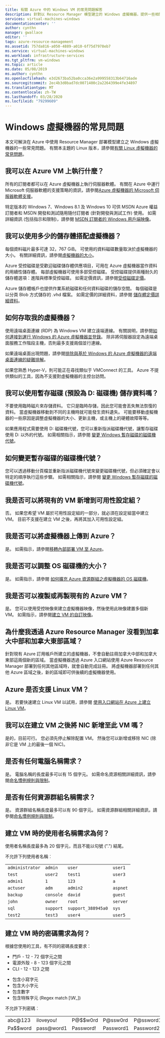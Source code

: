 ```yaml
---
title: 有關 Azure 中的 Windows VM 的常見問題解答
description: 針對以 Resource Manager 模型建立的 Windows 虛擬機器，提供一些相關常見問題的解答。
services: virtual-machines-windows
documentationcenter: ''
author: cynthn
manager: gwallace
editor: ''
tags: azure-resource-management
ms.assetid: 757da816-a050-4889-a010-6f75d7978eb7
ms.service: virtual-machines-windows
ms.workload: infrastructure-services
ms.tgt_pltfrm: vm-windows
ms.topic: article
ms.date: 05/08/2019
ms.author: cynthn
ms.openlocfilehash: e3d2673ba52ba0cca36e2a999558313b64716ade
ms.sourcegitcommit: 2ec4b3d0bad7dc0071400c2a2264399e4fe34897
ms.translationtype: MT
ms.contentlocale: zh-TW
ms.lasthandoff: 03/28/2020
ms.locfileid: "79299609"
---
```

# <a name="frequently-asked-question-about-windows-virtual-machines"></a>Windows 虛擬機器的常見問題
本文可解決在 Azure 中使用 Resource Manager 部署模型建立之 Windows 虛擬機器的一些常見問題。 有關本主題的 Linux 版本，請參閱[有關 Linux 虛擬機器的常見問題](../linux/faq.md?toc=%2fazure%2fvirtual-machines%2flinux%2ftoc.json)。

## <a name="what-can-i-run-on-an-azure-vm"></a>我可以在 Azure VM 上執行什麼？
所有的訂閱者都可以在 Azure 虛擬機器上執行伺服器軟體。 有關在 Azure 中運行 Microsoft 伺服器軟體的支援策略的資訊，請參閱[Azure 虛擬機器的 Microsoft 伺服器軟體支援](https://support.microsoft.com/kb/2721672)。

特定版本的 Windows 7、Windows 8.1 及 Windows 10 可供 MSDN Azure 權益訂閱者和 MSDN 開發和測試隨用隨付訂閱者 (針對開發與測試工作) 使用。 如需詳細資訊 (包括指示和限制)，請參閱 [MSDN 訂閱者的 Windows 用戶端映像](https://azure.microsoft.com/blog/2014/05/29/windows-client-images-on-azure/)。 

## <a name="how-much-storage-can-i-use-with-a-virtual-machine"></a>我可以使用多少的儲存體搭配虛擬機器？
每個資料磁片最多可達 32，767 GiB。 可使用的資料磁碟數量取決於虛擬機器的大小。 有關詳細資訊，請參閱[虛擬機器的大小](sizes.md?toc=%2fazure%2fvirtual-machines%2fwindows%2ftoc.json)。

Azure 受控磁碟是受歡迎磁碟儲存體供應項目，可用在 Azure 虛擬機器當作資料的用續性儲存體。 每部虛擬機器可使用多部受控磁碟。 受控磁碟提供兩種耐久的儲存體選項：進階與標準受控磁碟。 如需定價資訊，請參閱[受控磁碟定價](https://azure.microsoft.com/pricing/details/managed-disks)。

Azure 儲存體帳戶也提供作業系統磁碟和任何資料磁碟的儲存空間。 每個磁碟是以分頁 Blob 方式儲存的 .vhd 檔案。 如需定價的詳細資料，請參閱 [儲存體定價詳細資料](https://azure.microsoft.com/pricing/details/storage/)。

## <a name="how-can-i-access-my-virtual-machine"></a>如何存取我的虛擬機器？
使用遠端桌面連線 (RDP) 為 Windows VM 建立遠端連線。 有關說明，請參閱[如何連接到運行 Windows 的 Azure 虛擬機器並登錄](connect-logon.md?toc=%2fazure%2fvirtual-machines%2fwindows%2ftoc.json)。 除非將伺服器設定為遠端桌面服務工作階段主機，否則最多支援兩個並行連線。  

如果遠端桌面出現問題，請參閱[排除與基於 Windows 的 Azure 虛擬機器的遠端桌面連線的疑難排解](troubleshoot-rdp-connection.md?toc=%2fazure%2fvirtual-machines%2fwindows%2ftoc.json)。 

如果您熟悉 Hyper-V，則可能正在尋找類似于 VMConnect 的工具。 Azure 不提供類似的工具，因為不支援對虛擬機器的主控台訪問。

## <a name="can-i-use-the-temporary-disk-the-d-drive-by-default-to-store-data"></a>我可以使用暫存磁碟 (預設為 D: 磁碟機) 儲存資料嗎？
不要使用臨時磁片來存儲資料。 它只是臨時存儲，因此您可能會丟失無法恢復的資料。 當虛擬機器移動到不同的主機時就可能發生資料遺失。 可能要移動虛擬機器的一些原因是調整虛擬機器的大小、更新主機，或主機上的硬體故障等等。

如果應用程式需要使用 D: 磁碟機代號，您可以重新指派磁碟機代號，讓暫存磁碟使用 D: 以外的代號。 如需相關指示，請參閱 [變更 Windows 暫存磁碟的磁碟機代號](change-drive-letter.md?toc=%2fazure%2fvirtual-machines%2fwindows%2fclassic%2ftoc.json)。


## <a name="how-can-i-change-the-drive-letter-of-the-temporary-disk"></a>如何變更暫存磁碟的磁碟機代號？
您可以透過移動分頁檔並重新指派磁碟機代號來變更磁碟機代號，但必須確定會以特定的順序執行這些步驟。 如需相關指示，請參閱 [變更 Windows 暫存磁碟的磁碟機代號](change-drive-letter.md?toc=%2fazure%2fvirtual-machines%2fwindows%2fclassic%2ftoc.json)。

## <a name="can-i-add-an-existing-vm-to-an-availability-set"></a>我是否可以將現有的 VM 新增到可用性設定組？
否。 如果您希望 VM 屬於可用性設定組的一部分，就必須在設定組當中建立 VM。 目前不支援在建立 VM 之後，再將其加入可用性設定組。

## <a name="can-i-upload-a-virtual-machine-to-azure"></a>我是否可以將虛擬機器上傳到 Azure？
是。 如需指示，請參閱[移轉內部部署 VM 至 Azure](on-prem-to-azure.md)。

## <a name="can-i-resize-the-os-disk"></a>我是否可以調整 OS 磁碟機的大小？
是。 如需指示，請參閱 [如何擴充 Azure 資源群組之虛擬機器的 OS 磁碟機](expand-os-disk.md?toc=%2fazure%2fvirtual-machines%2fwindows%2ftoc.json)。

## <a name="can-i-copy-or-clone-an-existing-azure-vm"></a>我是否可以複製或再製現有的 Azure VM？
是。 您可以使用受控映像來建立虛擬機器映像，然後使用此映像建置多個新 VM。 如需指示，請參閱[建立 VM 的自訂映像](tutorial-custom-images.md)。

## <a name="why-am-i-not-seeing-canada-central-and-canada-east-regions-through-azure-resource-manager"></a>為什麼我透過 Azure Resource Manager 沒看到加拿大中部和加拿大東部區域？

針對現有 Azure 訂用帳戶所建立的虛擬機器，不會自動註冊加拿大中部和加拿大東部這兩個新的區域。 當虛擬機器透過 Azure 入口網站使用 Azure Resource Manager 部署到任何其他區域時，就會自動完成註冊。 將虛擬機器部署到任何其他 Azure 區域之後，新的區域即可供後續的虛擬機器使用。

## <a name="does-azure-support-linux-vms"></a>Azure 是否支援 Linux VM？
是。 若要快速建立 Linux VM 以試用，請參閱 [使用入口網站在 Azure 上建立 Linux VM](../linux/quick-create-portal.md)。

## <a name="can-i-add-a-nic-to-my-vm-after-its-created"></a>我可以在建立 VM 之後將 NIC 新增至此 VM 嗎？
是的，目前可行。 您必須先停止解除配置 VM。 然後您可以新增或移除 NIC (除非它是 VM 上的最後一個 NIC)。 

## <a name="are-there-any-computer-name-requirements"></a>是否有任何電腦名稱需求？
是。 電腦名稱的長度最多可以有 15 個字元。 如需命名資源相關詳細資訊，請參閱[命名慣例規則與限制](/azure/cloud-adoption-framework/ready/azure-best-practices/naming-and-tagging)。

## <a name="are-there-any-resource-group-name-requirements"></a>是否有任何資源群組名稱需求？
是。 資源群組名稱長度最多可以有 90 個字元。 如需資源群組相關詳細資訊，請參閱[命名慣例規則與限制](/azure/cloud-adoption-framework/ready/azure-best-practices/naming-and-tagging#resource-naming)。

## <a name="what-are-the-username-requirements-when-creating-a-vm"></a>建立 VM 時的使用者名稱需求為何？

使用者名稱長度最多為 20 個字元，而且不能以句號 (".") 結尾。 

不允許下列使用者名稱︰

| | | | |
|-----------------|-----------|--------------------|----------|
| `administrator` | `admin`   | `user`             | `user1`  |
| `test`          | `user2`   | `test1`            | `user3`  |
| `admin1`        | `1`       | `123`              | `a`      |
| `actuser`       | `adm`     | `admin2`           | `aspnet` |
| `backup`        | `console` | `david`            | `guest`  |
| `john`          | `owner`   | `root`             | `server` |
| `sql`           | `support` | `support_388945a0` | `sys`    |
| `test2`         | `test3`   | `user4`            | `user5`  |


## <a name="what-are-the-password-requirements-when-creating-a-vm"></a>建立 VM 時的密碼需求為何？

根據您使用的工具，有不同的密碼長度要求：
 - 門戶 - 12 - 72 個字元之間
 - 電源外殼 - 8 - 123 個字元之間
 - CLI - 12 - 123 之間

* 包含小寫字元
* 包含大小字元
* 包含數字
* 包含特殊字元 (Regex match [\W_])

不允許下列密碼︰

<table>
    <tr>
        <td>abc@123</td>
        <td>iloveyou!</td>
        <td>P@$$w0rd</td>
        <td>P@ssw0rd</td>
        <td>P@ssword123</td>
    </tr>
    <tr>
        <td>Pa$$word</td>
        <td>pass@word1</td>
        <td>Password!</td>
        <td>Password1</td>
        <td>Password22</td>
    </tr>
</table>